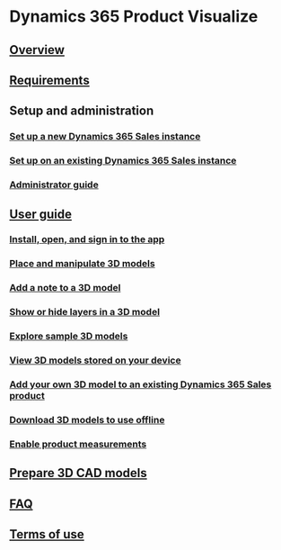 # Dynamics 365 Product Visualize
## [Overview](index.md)
## [Requirements](requirements.md)
## Setup and administration
### [Set up a new Dynamics 365 Sales instance](setup.md)
### [Set up on an existing Dynamics 365 Sales instance](setup-existing-instance.md)
### [Administrator guide](admin-guide.md)
## [User guide](user-guide.md)
### [Install, open, and sign in to the app](sign-in.md)
### [Place and manipulate 3D models](manipulate-models.md)
### [Add a note to a 3D model](add-note.md)
### [Show or hide layers in a 3D model](layers.md)
### [Explore sample 3D models](explore-samples.md)
### [View 3D models stored on your device](browse-models.md)
### [Add your own 3D model to an existing Dynamics 365 Sales product](add-model.md)
### [Download 3D models to use offline](download-models.md)
### [Enable product measurements](product-measurements.md)
## [Prepare 3D CAD models](create-3D-model.md)
## [FAQ](faq.md)
## [Terms of use](../legal/slt-dynamics365-provis-iospre.md)
